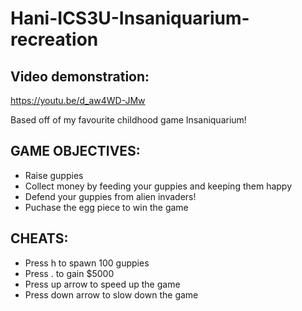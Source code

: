 # Hani-ICS3U-Insaniquarium-recreation

## Video demonstration:
https://youtu.be/d_aw4WD-JMw

Based off of my favourite childhood game Insaniquarium!

## GAME OBJECTIVES:
- Raise guppies
- Collect money by feeding your guppies and keeping them happy
- Defend your guppies from alien invaders!
- Puchase the egg piece to win the game

## CHEATS:
- Press h to spawn 100 guppies
- Press . to gain $5000
- Press up arrow to speed up the game
- Press down arrow to slow down the game
